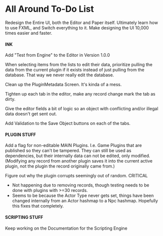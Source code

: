 # All Around To-Do List

Redesign the Entire UI, both the Editor and Paper itself. 
Ultimately learn how to use FXML, and Switch everything to it. Make designing the UI 10,000 times easier and faster.


#### INK

Add "Test from Engine" to the Editor in Version 1.0.0

When selecting items from the lists to edit their data, prioritize pulling the data from the current plugin if it exists instead of just pulling from the database. That way we never really edit the database. 

Clean up the PluginMetadata Screen. It's kinda of a mess. 

Tighten up each tab in the editor, make any record change mark the tab as dirty. 

Give the editor fields a bit of logic so an object with conflicting and/or illegal data doesn't get sent out. 

Add Validation to the Save Object buttons on each of the tabs. 

#### PLUGIN STUFF

Add a flag for non-editable MAIN Plugins. I.e. Game Plugins that are published so they can't be tampered. They can still be used as dependencies, but their internally data can not be edited, only modified. (Modifying any record from another plugin saves it into the current active plugin, not the plugin the record originally came from.)

Figure out why the plugin corrupts seemingly out of random. CRITICAL
* Not happening due to removing records, though testing needs to be done with plugins with >=30 records. 
* Seems to be because the Actor Type never gets set, things have been changed internally from an Actor hashmap to a Npc hashmap. Hopefully this fixes that completely.




#### SCRIPTING STUFF

Keep working on the Documentation for the Scripting Engine

